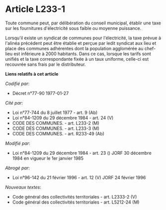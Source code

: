 # Article L233-1

Toute commune peut, par délibération du conseil municipal, établir une taxe sur les fournitures d'électricité sous faible ou
moyenne puissance.

Lorsqu'il existe un syndicat de communes pour l'électricité, la taxe prévue à l'alinéa précédent peut être établie et perçue
par ledit syndicat aux lieu et place des communes adhérentes dont la population agglomérée au chef-lieu est inférieure à 2000
habitants. Dans ce cas, lorsque les tarifs sont unifiés et la taxe correspondante fixée à un taux uniforme, celle-ci est
recouvrée sans frais par le distributeur.

**Liens relatifs à cet article**

_Codifié par_:

  - Décret n°77-90 1977-01-27

_Cité par_:

  - Loi n°77-744 du 8 juillet 1977 - art. 9 (Ab)
  - Loi n°84-1209 du 29 décembre 1984 - art. 24 (V)
  - CODE DES COMMUNES. - art. L233-2 (M)
  - CODE DES COMMUNES. - art. L233-3 (M)
  - CODE DES COMMUNES. - art. R233-49 (Ab)

_Modifié par_:

  - Loi n°84-1209 du 29 décembre 1984 - art. 23 () JORF 30 décembre 1984 en vigueur le 1er janvier 1985

_Abrogé par_:

  - Loi n°96-142 du 21 février 1996 - art. 12 (V) JORF 24 février 1996

_Nouveaux textes_:

  - Code général des collectivités territoriales - art. L2333-2 (V)
  - Code général des collectivités territoriales - art. L5212-24 (M)
